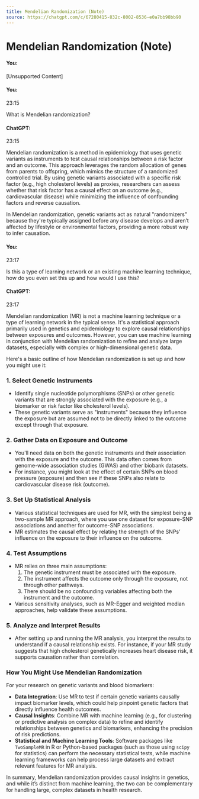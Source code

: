 ```yaml
---
title: Mendelian Randomization (Note)
source: https://chatgpt.com/c/67280415-832c-8002-8536-e0a7bb98bb90
---
```


# Mendelian Randomization (Note)

#### You:
[Unsupported Content]

#### You:
<time datetime="2024-11-03T23:15:33.630Z" title="11/3/2024, 11:15:33 PM">23:15</time>

What is Mendelian randomization?

#### ChatGPT:
<time datetime="2024-11-03T23:15:39.081Z" title="11/3/2024, 11:15:39 PM">23:15</time>

Mendelian randomization is a method in epidemiology that uses genetic variants as instruments to test causal relationships between a risk factor and an outcome. This approach leverages the random allocation of genes from parents to offspring, which mimics the structure of a randomized controlled trial. By using genetic variants associated with a specific risk factor (e.g., high cholesterol levels) as proxies, researchers can assess whether that risk factor has a causal effect on an outcome (e.g., cardiovascular disease) while minimizing the influence of confounding factors and reverse causation.

In Mendelian randomization, genetic variants act as natural "randomizers" because they're typically assigned before any disease develops and aren’t affected by lifestyle or environmental factors, providing a more robust way to infer causation.


#### You:
<time datetime="2024-11-03T23:17:10.568Z" title="11/3/2024, 11:17:10 PM">23:17</time>

Is this a type of learning network or an existing machine learning technique, how do you even set this up and how would I use this?

#### ChatGPT:
<time datetime="2024-11-03T23:17:27.431Z" title="11/3/2024, 11:17:27 PM">23:17</time>

Mendelian randomization (MR) is not a machine learning technique or a type of learning network in the typical sense. It's a statistical approach primarily used in genetics and epidemiology to explore causal relationships between exposures and outcomes. However, you can use machine learning in conjunction with Mendelian randomization to refine and analyze large datasets, especially with complex or high-dimensional genetic data.

Here's a basic outline of how Mendelian randomization is set up and how you might use it:

### 1. **Select Genetic Instruments**

- Identify single nucleotide polymorphisms (SNPs) or other genetic variants that are strongly associated with the exposure (e.g., a biomarker or risk factor like cholesterol levels).
- These genetic variants serve as "instruments" because they influence the exposure but are assumed not to be directly linked to the outcome except through that exposure.

### 2. **Gather Data on Exposure and Outcome**

- You'll need data on both the genetic instruments and their association with the exposure and the outcome. This data often comes from genome-wide association studies (GWAS) and other biobank datasets.
- For instance, you might look at the effect of certain SNPs on blood pressure (exposure) and then see if these SNPs also relate to cardiovascular disease risk (outcome).

### 3. **Set Up Statistical Analysis**

- Various statistical techniques are used for MR, with the simplest being a two-sample MR approach, where you use one dataset for exposure-SNP associations and another for outcome-SNP associations.
- MR estimates the causal effect by relating the strength of the SNPs’ influence on the exposure to their influence on the outcome.

### 4. **Test Assumptions**

- MR relies on three main assumptions:
  1. The genetic instrument must be associated with the exposure.
  2. The instrument affects the outcome only through the exposure, not through other pathways.
  3. There should be no confounding variables affecting both the instrument and the outcome.
- Various sensitivity analyses, such as MR-Egger and weighted median approaches, help validate these assumptions.

### 5. **Analyze and Interpret Results**

- After setting up and running the MR analysis, you interpret the results to understand if a causal relationship exists. For instance, if your MR study suggests that high cholesterol genetically increases heart disease risk, it supports causation rather than correlation.

### How You Might Use Mendelian Randomization

For your research on genetic variants and blood biomarkers:

- **Data Integration**: Use MR to test if certain genetic variants causally impact biomarker levels, which could help pinpoint genetic factors that directly influence health outcomes.
- **Causal Insights**: Combine MR with machine learning (e.g., for clustering or predictive analysis on complex data) to refine and identify relationships between genetics and biomarkers, enhancing the precision of risk predictions.
- **Statistical and Machine Learning Tools**: Software packages like `TwoSampleMR` in R or Python-based packages (such as those using `scipy` for statistics) can perform the necessary statistical tests, while machine learning frameworks can help process large datasets and extract relevant features for MR analysis.

In summary, Mendelian randomization provides causal insights in genetics, and while it’s distinct from machine learning, the two can be complementary for handling large, complex datasets in health research.
